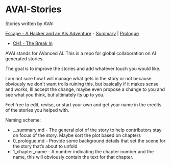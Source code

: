 # AVAI-Stories
Stories written by AVAI

[Escape - A Hacker and an AIs Adventure](https://github.com/alxspiker/AVAI-Stories/tree/38cc5fb6098aa5d06949a2e39a1138b9ce6ccf2e/Escape%20-%20A%20Hacker%20and%20an%20AIs%20Adventure) - [Summary](https://github.com/alxspiker/AVAI-Stories/blob/38cc5fb6098aa5d06949a2e39a1138b9ce6ccf2e/Escape%20-%20A%20Hacker%20and%20an%20AIs%20Adventure/__summary.md) | [Prologue](https://github.com/alxspiker/AVAI-Stories/blob/38cc5fb6098aa5d06949a2e39a1138b9ce6ccf2e/Escape%20-%20A%20Hacker%20and%20an%20AIs%20Adventure/0_prologue_the_experiment.md)
  - [CH1 - The Break In](https://github.com/alxspiker/AVAI-Stories/blob/38cc5fb6098aa5d06949a2e39a1138b9ce6ccf2e/Escape%20-%20A%20Hacker%20and%20an%20AIs%20Adventure/1_the_break_in)

AVAI stands for AVanced AI. This is a repo for global collaboration on AI generated stories.

The goal is to improve the stories and add whatever touch you would like.

I am not sure how I will manage what gets in the story or not because obviously we don't want trolls ruining this, but basically if it makes sense and works, Ill accept the change, maybe even propose a change to you and see what you think, but ultimately its up to you.

Feel free to edit, revise, or start your own and get your name in the credits of the stories you helped with.

Naming scheme:
* __summary.md - The general plot of the story to help contributors stay on focus of the story. Maybe sort the plot based on chapters
* 0_prologue.md - Provide some background details that set the scene for the story that’s about to unfold
* 1_chapter_name - A number indicating the chapter number and the name, this will obviously contain the text for that chapter.

